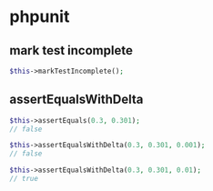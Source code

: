 # phpunit

## mark test incomplete

```php
$this->markTestIncomplete();
```

## assertEqualsWithDelta

```php
$this->assertEquals(0.3, 0.301);
// false

$this->assertEqualsWithDelta(0.3, 0.301, 0.001);
// false

$this->assertEqualsWithDelta(0.3, 0.301, 0.01);
// true
```
